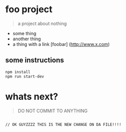 # foo project

> a project about nothing

- some thing
- another thing
- a thing with a link [foobar] (http://www.x.com)


## some instructions

```
npm install
npm run start-dev
```

# whats next?

>DO NOT COMMIT TO ANYTHING
```

// OK GUYZZZZ THIS IS THE NEW CHANGE ON DA FILE!!!!
